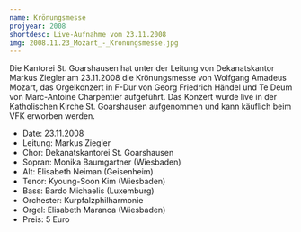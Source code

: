 ```yaml
---
name: Krönungsmesse
projyear: 2008
shortdesc: Live-Aufnahme vom 23.11.2008 
img: 2008.11.23_Mozart_-_Kronungsmesse.jpg
---
```

Die Kantorei St. Goarshausen hat unter der Leitung von Dekanatskantor Markus Ziegler am 23.11.2008 die Krönungsmesse von Wolfgang Amadeus Mozart, das Orgelkonzert in F-Dur von Georg Friedrich Händel und Te Deum von Marc-Antoine Charpentier aufgeführt. Das Konzert wurde live in der Katholischen Kirche St. Goarshausen aufgenommen und kann käuflich beim VFK erworben werden.

 - Date: 23.11.2008
 - Leitung: Markus Ziegler
 - Chor: Dekanatskantorei St. Goarshausen
 - Sopran: Monika Baumgartner (Wiesbaden)
 - Alt: Elisabeth Neiman (Geisenheim)
 - Tenor: Kyoung-Soon Kim (Wiesbaden)
 - Bass: Bardo Michaelis (Luxemburg)
 - Orchester: Kurpfalzphilharmonie
 - Orgel: Elisabeth Maranca (Wiesbaden)
 - Preis: 5 Euro